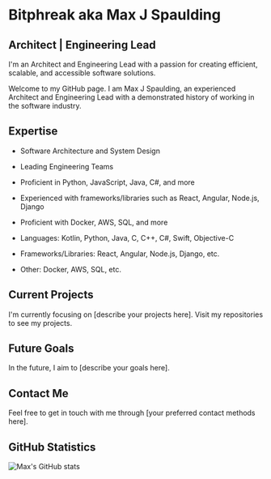 # Bitphreak aka Max J Spaulding

## Architect | Engineering Lead

I'm an Architect and Engineering Lead with a passion for creating efficient, scalable, and accessible software solutions. 

Welcome to my GitHub page. I am Max J Spaulding, an experienced Architect and Engineering Lead with a demonstrated history of working in the software industry.

## Expertise

- Software Architecture and System Design
- Leading Engineering Teams
- Proficient in Python, JavaScript, Java, C#, and more
- Experienced with frameworks/libraries such as React, Angular, Node.js, Django
- Proficient with Docker, AWS, SQL, and more

- Languages: Kotlin, Python, Java, C, C++, C#, Swift, Objective-C
- Frameworks/Libraries: React, Angular, Node.js, Django, etc.
- Other: Docker, AWS, SQL, etc.

## Current Projects

I'm currently focusing on [describe your projects here]. Visit my repositories to see my projects.

## Future Goals

In the future, I aim to [describe your goals here].

## Contact Me

Feel free to get in touch with me through [your preferred contact methods here].

## GitHub Statistics

![Max's GitHub stats](https://github-readme-stats.vercel.app/api?username=bitphreak&show_icons=true&theme=radical)
